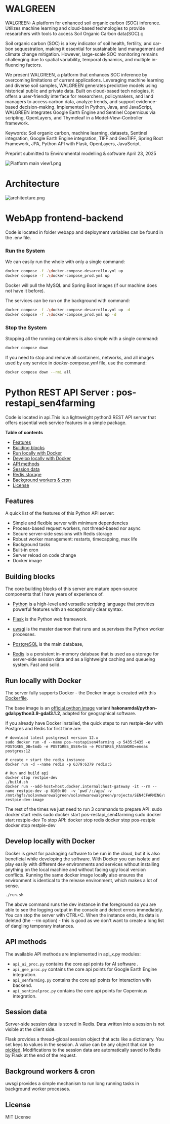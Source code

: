WALGREEN
=============================================
WALGREEN: A platform for enhanced soil organic carbon (SOC) inference.  
Utilizes machine learning and cloud-based technologies to provide researchers with
tools to access Soil Organic Carbon data(SOC).ç

Soil organic carbon (SOC) is a key indicator of soil health, fertility, and car-
bon sequestration, making it essential for sustainable land management and
climate change mitigation. However, large-scale SOC monitoring remains
challenging due to spatial variability, temporal dynamics, and multiple in-
fluencing factors.

We present WALGREEN, a platform that enhances SOC inference by overcoming
limitations of current applications. Leveraging machine learning and diverse
soil samples, WALGREEN generates predictive models using historical public
and private data. Built on cloud-based tech nologies, it offers a user-friendly
interface for researchers, policymakers, and land managers to access carbon data,
analyze trends, and support evidence-based decision-making.
Implemented in Python, Java, and JavaScript, WALGREEN integrates Google Earth Engine
and Sentinel Copernicus via scripting, OpenLayers, and Thymeleaf in a Model-View-Controller
framework.

Keywords: Soil organic carbon, machine learning, datasets, Sentinel
integration, Google Earth Engine integration, TIFF and GeoTIFF, Spring
Boot Framework, JPA, Python API with Flask, OpenLayers, JavaScript.

Preprint submitted to Environmental modelling & software April 23, 2025

![Platform main view1.png](webapp%2Fsrc%2Fmain%2Fresources%2Fstatic%2Fimg%2FPlatform%20main%20view1.png)

Architecture
================================================
![architecture.png](webapp%2Fsrc%2Fmain%2Fresources%2Fstatic%2Fimg%2Farchitecture.png)

WebApp frontend-backend
================================================
Code is located in folder webapp and deployment variables can be found in the .env file.
### Run the System
We can easily run the whole with only a single command:
```bash
docker compose -f .\docker-compose-desarrollo.yml up
docker compose -f .\docker-compose_prod.yml up

```

Docker will pull the MySQL and Spring Boot images (if our machine does not have it before).

The services can be run on the background with command:
```bash
docker compose -f .\docker-compose-desarrollo.yml up -d
docker compose -f .\docker-compose_prod.yml up -d
```

### Stop the System
Stopping all the running containers is also simple with a single command:
```bash
docker compose down
```

If you need to stop and remove all containers, networks, and all images used by any service in <em>docker-compose.yml</em> file, use the command:
```bash
docker compose down --rmi all
```

Python REST API Server : pos-restapi_sen4farming
================================================
Code is located in api.This is a lightweight python3 REST API server that offers
essential web service features in a simple package.

**Table of contents**

* [Features](#features)
* [Building blocks](#building-blocks)
* [Run locally with Docker](#run-locally-with-docker)
* [Develop locally with Docker](#develop-locally-with-docker)
* [API methods](#api-methods)
* [Session data](#session-data)
* [Redis storage](#redis-storage)
* [Background workers & cron](#background-workers--cron)
* [License](#license)


Features
--------

A quick list of the features of this Python API server:

* Simple and flexible server with minimum dependencies
* Process-based request workers, not thread-based nor async
* Secure server-side sessions with Redis storage
* Robust worker management: restarts, timecapping, max life
* Background tasks
* Built-in cron
* Server reload on code change
* Docker image


Building blocks
---------------

The core building blocks of this server are mature open-source components that
I have years of experience of.

* [Python](http://python.org) is a high-level and versatile scripting language
  that provides powerful features with an exceptionally clear syntax.

* [Flask](http://flask.pocoo.org/) is the Python web framework.

* [uwsgi](https://uwsgi-docs.readthedocs.io/en/latest/) is the master daemon
  that runs and supervises the Python worker processes.

* [PostgreSQL](http://postgresql.org) is the main database,

* [Redis](https://redis.io/) is a persistent in-memory database that is used
  as a storage for server-side session data and as a lightweight caching and
  queueing system. Fast and solid.


Run locally with Docker
-----------------------
The server fully supports Docker - the Docker image is created with
this [Dockerfile](Dockerfile).

The base image is an [official python image](https://hub.docker.com/_/python)
variant **hakonamdal/python-gdal:python3.9-gdal3.1.2**, adapted for geographical software.

If you already have Docker installed, the quick steps to run restpie-dev with
Postgres and Redis for first time are:

    # download latest postgresql version 12.x
    sudo docker run -d --name pos-restapisen4farming -p 5435:5435 -e POSTGRES_DB=tmdb -e POSTGRES_USER=tm -e POSTGRES_PASSWORD=eneas postgres:12

    # create + start the redis instance
    docker run -d --name redis -p 6379:6379 redis:5

    # Run and build api
    docker stop restpie-dev
    ./build.sh
    docker run --add-host=host.docker.internal:host-gateway -it --rm --name restpie-dev -p 8100:80  -v `pwd`/:/app/ -v /mnt/hgfs/solovmwarewalgreen/solovmwarewalgreen/projecto/SEN4CFARMING/api/files/:/app/files/   restpie-dev-image

The rest of the times we just need to run 3 commands to prepare API:
sudo docker start redis
sudo docker start pos-restapi_sen4farming
sudo docker start restpie-dev
To stop API:
docker stop redis
docker stop pos-restpie
docker stop restpie-dev


Develop locally with Docker
---------------------------

Docker is great for packaging software to be run in the cloud, but it is also
beneficial while developing the software. With Docker you can isolate and play
easily with different dev environments and services without installing
anything on the local machine and without facing ugly local version conflicts.
Running the same docker image locally also ensures the environment is
identical to the release environment, which makes a lot of sense.

    ./run.sh

The above command runs the dev instance in the foreground so you are able to
see the logging output in the console and detect errors immediately. You can
stop the server with CTRL+C.  When the instance ends, its data is deleted (the
--rm option) - this is good as we don't want to create a long list of dangling
temporary instances.


API methods
-----------

The available API methods are implemented in api_x.py modules:

* `api_ai_proc.py` contains the core api points for AI software .
* `api_gee_proc.py` contains the core api points for Google Earth Engine integration.
* `api_senfarming.py` contains the core api points for interaction with backend.
* `api_sentinelproc.py` contains the core api points for Copernicus integration.


Session data
------------

Server-side session data is stored in Redis. Data written into a session is
not visible at the client side.

Flask provides a thread-global session object that acts like a dictionary. You
set keys to values in the session. A value can be any object that can be
[pickled](https://docs.python.org/3/library/pickle.html). Modifications to the
session data are automatically saved to Redis by Flask at the end of the
request.


Background workers & cron
-------------------------

uwsgi provides a simple mechanism to run long running tasks in background
worker processes.





License
-------
MIT License

